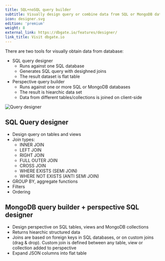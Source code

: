 ```yaml
---
title: SQL+noSQL query builder
subtitle: Visually design query or combine data from SQL or MongoDB databases
icon: designer.svg
edition: 'premium'
weight: 8
external_link: https://dbgate.io/features/designer/
link_title: Visit dbgate.io
---
```


There are two tools for visually obtain data from database:
- SQL query designer
  - Runs against one SQL database
  - Generates SQL query with desighned joins
  - The result dataset is flat table
- Perspective query builder
  - Runs against one or more SQL or MongoDB databases
  - The result is hiearchic data set
  - Data from different tables/collections is joined on client-side

![Query designer](/screenshots/querydesigner.png)

## SQL Query designer

- Design query on tables and views
- Join types:
  * INNER JOIN
  * LEFT JOIN
  * RIGHT JOIN
  * FULL OUTER JOIN
  * CROSS JOIN
  * WHERE EXISTS (SEMI JOIN)
  * WHERE NOT EXISTS (ANTI SEMI JOIN)
- GROUP BY, aggregate functions
- Filters
- Ordering
 
## MongoDB query builder + perspective SQL designer

- Design perspective on SQL tables, views and MongoDB collections
- Returns hiearchic structured data
- Joins are based on foreign keys in SQL databases, or on custom joins (drag & drop). Custom join is defined between any table, view or collection added to perspective
- Expand JSON columns into flat table
